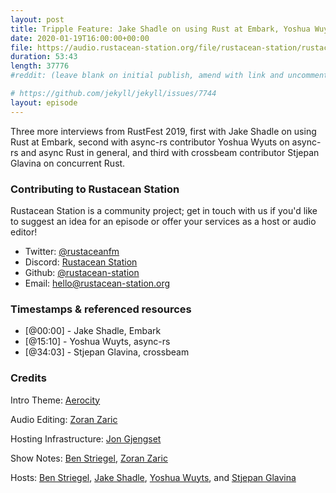 ```yaml
---
layout: post
title: Tripple Feature: Jake Shadle on using Rust at Embark, Yoshua Wuyts on async-rs, and Stjepan Glavina on crossbeam
date: 2020-01-19T16:00:00+00:00
file: https://audio.rustacean-station.org/file/rustacean-station/rustacean-station-e011-rustfest-jake-yoshua-stjepan.mp3
duration: 53:43
length: 37776
#reddit: (leave blank on initial publish, amend with link and uncomment this line after Reddit thread has been posted)

# https://github.com/jekyll/jekyll/issues/7744
layout: episode
---
```


Three more interviews from RustFest 2019, first with Jake Shadle on using Rust at Embark, second with async-rs contributor Yoshua Wyuts on async-rs and async Rust in general, and third with crossbeam contributor Stjepan Glavina on concurrent Rust.

### Contributing to Rustacean Station

<!-- You can probably leave this as-is -->

Rustacean Station is a community project; get in touch with us if you'd like to suggest an idea for an episode or offer your services as a host or audio editor!

 - Twitter: [@rustaceanfm](https://twitter.com/rustaceanfm)
 - Discord: [Rustacean Station](https://discord.gg/cHc3Gyc)
 - Github: [@rustacean-station](https://github.com/rustacean-station/)
 - Email: [hello@rustacean-station.org](mailto:hello@rustacean-station.org)

### Timestamps & referenced resources

 - [@00:00] - Jake Shadle, Embark
 - [@15:10] - Yoshua Wuyts, async-rs
 - [@34:03] - Stjepan Glavina, crossbeam

### Credits

Intro Theme: [Aerocity](https://twitter.com/AerocityMusic)

Audio Editing: [Zoran Zaric](https://twitter.com/zoranzaric)

Hosting Infrastructure: [Jon Gjengset](https://twitter.com/jonhoo/)

Show Notes: [Ben Striegel](https://twitter.com/bstrie/), [Zoran Zaric](https://twitter.com/zoranzaric)

Hosts: [Ben Striegel](https://twitter.com/bstrie/), [Jake Shadle](https://twitter.com/Ca1ne), [Yoshua Wuyts](https://twitter.com/yoshuawuyts), and [Stjepan Glavina](https://stjepang.github.io/)
